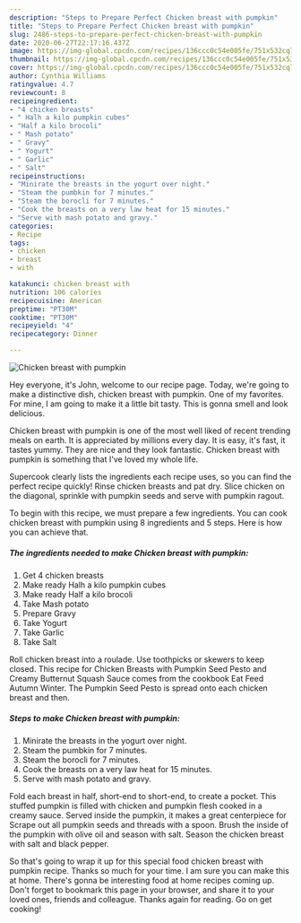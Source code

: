 ```yaml
---
description: "Steps to Prepare Perfect Chicken breast with pumpkin"
title: "Steps to Prepare Perfect Chicken breast with pumpkin"
slug: 2486-steps-to-prepare-perfect-chicken-breast-with-pumpkin
date: 2020-06-27T22:17:16.437Z
image: https://img-global.cpcdn.com/recipes/136ccc0c54e005fe/751x532cq70/chicken-breast-with-pumpkin-recipe-main-photo.jpg
thumbnail: https://img-global.cpcdn.com/recipes/136ccc0c54e005fe/751x532cq70/chicken-breast-with-pumpkin-recipe-main-photo.jpg
cover: https://img-global.cpcdn.com/recipes/136ccc0c54e005fe/751x532cq70/chicken-breast-with-pumpkin-recipe-main-photo.jpg
author: Cynthia Williams
ratingvalue: 4.7
reviewcount: 8
recipeingredient:
- "4 chicken breasts"
- " Halh a kilo pumpkin cubes"
- "Half a kilo brocoli"
- " Mash potato"
- " Gravy"
- " Yogurt"
- " Garlic"
- " Salt"
recipeinstructions:
- "Minirate the breasts in the yogurt over night."
- "Steam the pumbkin for 7 minutes."
- "Steam the borocli for 7 minutes."
- "Cook the breasts on a very law heat for 15 minutes."
- "Serve with mash potato and gravy."
categories:
- Recipe
tags:
- chicken
- breast
- with

katakunci: chicken breast with 
nutrition: 106 calories
recipecuisine: American
preptime: "PT30M"
cooktime: "PT30M"
recipeyield: "4"
recipecategory: Dinner

---
```



![Chicken breast with pumpkin](https://img-global.cpcdn.com/recipes/136ccc0c54e005fe/751x532cq70/chicken-breast-with-pumpkin-recipe-main-photo.jpg)

Hey everyone, it's John, welcome to our recipe page. Today, we're going to make a distinctive dish, chicken breast with pumpkin. One of my favorites. For mine, I am going to make it a little bit tasty. This is gonna smell and look delicious.

Chicken breast with pumpkin is one of the most well liked of recent trending meals on earth. It is appreciated by millions every day. It is easy, it's fast, it tastes yummy. They are nice and they look fantastic. Chicken breast with pumpkin is something that I've loved my whole life.

Supercook clearly lists the ingredients each recipe uses, so you can find the perfect recipe quickly! Rinse chicken breasts and pat dry. Slice chicken on the diagonal, sprinkle with pumpkin seeds and serve with pumpkin ragout.


To begin with this recipe, we must prepare a few ingredients. You can cook chicken breast with pumpkin using 8 ingredients and 5 steps. Here is how you can achieve that.

<!--inarticleads1-->

##### The ingredients needed to make Chicken breast with pumpkin:

1. Get 4 chicken breasts
1. Make ready  Halh a kilo pumpkin cubes
1. Make ready Half a kilo brocoli
1. Take  Mash potato
1. Prepare  Gravy
1. Take  Yogurt
1. Take  Garlic
1. Take  Salt


Roll chicken breast into a roulade. Use toothpicks or skewers to keep closed. This recipe for Chicken Breasts with Pumpkin Seed Pesto and Creamy Butternut Squash Sauce comes from the cookbook Eat Feed Autumn Winter. The Pumpkin Seed Pesto is spread onto each chicken breast and then. 

<!--inarticleads2-->

##### Steps to make Chicken breast with pumpkin:

1. Minirate the breasts in the yogurt over night.
1. Steam the pumbkin for 7 minutes.
1. Steam the borocli for 7 minutes.
1. Cook the breasts on a very law heat for 15 minutes.
1. Serve with mash potato and gravy.


Fold each breast in half, short-end to short-end, to create a pocket. This stuffed pumpkin is filled with chicken and pumpkin flesh cooked in a creamy sauce. Served inside the pumpkin, it makes a great centerpiece for Scrape out all pumpkin seeds and threads with a spoon. Brush the inside of the pumpkin with olive oil and season with salt. Season the chicken breast with salt and black pepper. 

So that's going to wrap it up for this special food chicken breast with pumpkin recipe. Thanks so much for your time. I am sure you can make this at home. There's gonna be interesting food at home recipes coming up. Don't forget to bookmark this page in your browser, and share it to your loved ones, friends and colleague. Thanks again for reading. Go on get cooking!
